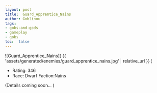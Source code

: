 ```yaml
---
layout: post
title:  Guard_Apprentice_Nains
author: Goblinou
tags:
- gobs-and-gods
- gameplay
- gobs
toc:  false
---
```


![Guard_Apprentice_Nains]( {{ 'assets/generated/enemies/guard_apprentice_nains.jpg' | relative_url }} )
- Rating: 346
- Race: Dwarf  Faction:Nains

(Details coming soon... )